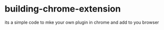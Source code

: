# building-chrome-extension
its a simple code to mke your own plugin in chrome and add to you browser
